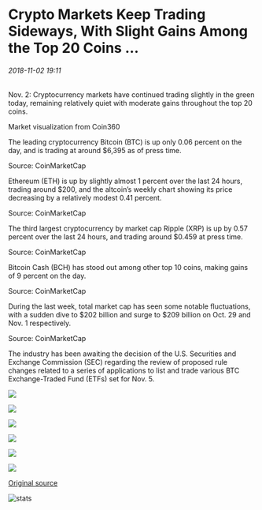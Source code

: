 # Crypto Markets Keep Trading Sideways, With Slight Gains Among the Top 20 Coins ...

###### 2018-11-02 19:11

Nov. 2: Cryptocurrency markets have continued trading slightly in the green today, remaining relatively quiet with moderate gains throughout the top 20 coins.

Market visualization from Coin360

The leading cryptocurrency Bitcoin (BTC) is up only 0.06 percent on the day, and is trading at around $6,395 as of press time.

Source: CoinMarketCap

Ethereum (ETH) is up by slightly almost 1 percent over the last 24 hours, trading around $200, and the altcoin’s weekly chart showing its price decreasing by a relatively modest 0.41 percent.

Source: CoinMarketCap

The third largest cryptocurrency by market cap Ripple (XRP) is up by 0.57 percent over the last 24 hours, and trading around $0.459 at press time.

Source: CoinMarketCap

Bitcoin Cash (BCH) has stood out among other top 10 coins, making gains of 9 percent on the day.

Source: CoinMarketCap

During the last week, total market cap has seen some notable fluctuations, with a sudden dive to $202 billion and surge to $209 billion on Oct. 29 and Nov. 1 respectively.

Source: CoinMarketCap

The industry has been awaiting the decision of the U.S. Securities and Exchange Commission (SEC) regarding the review of proposed rule changes related to a series of applications to list and trade various BTC Exchange-Traded Fund (ETFs) set for Nov. 5.

![](https://s3.cointelegraph.com/storage/uploads/view/659ae2c1d566f5bb04cab2512edd7757.png)

![](https://s3.cointelegraph.com/storage/uploads/view/0737da5206c0ce10e481f9456b995e0b.jpg)

![](https://s3.cointelegraph.com/storage/uploads/view/38a57110dfef7177d4541143ef01b0fd.jpg)

![](https://s3.cointelegraph.com/storage/uploads/view/264ef7e2fb1a21095626ce85239adb93.jpg)

![](https://s3.cointelegraph.com/storage/uploads/view/5fdfa8dcbc2c6a7feeb2ae0ebb119d7b.jpg)

![](https://s3.cointelegraph.com/storage/uploads/view/2ba7f5f85a7c80605daef048ec7b0d52.jpg)

[Original source](https://cointelegraph.com/news/crypto-markets-keep-trading-sideways-with-slight-gains-among-the-top-20-coins)

![stats](https://c.statcounter.com/11760860/0/a89fa40b/1/ "stats")